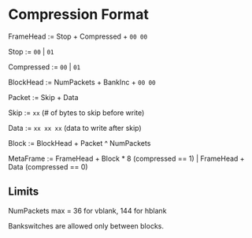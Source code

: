 # Compression Format

FrameHead := Stop + Compressed + `00 00`

Stop := `00` | `01`

Compressed := `00` | `01`

BlockHead := NumPackets + BankInc + `00 00`

Packet := Skip + Data

Skip := `xx` (# of bytes to skip before write)

Data := `xx xx xx` (data to write after skip)

Block := BlockHead + Packet ^ NumPackets

MetaFrame := FrameHead + Block * 8 (compressed == 1) | FrameHead + Data (compressed == 0)

## Limits

NumPackets max = 36 for vblank, 144 for hblank

Bankswitches are allowed only between blocks.